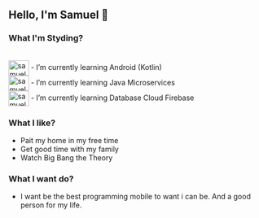 ## Hello, I'm Samuel 👋

### What I'm Styding?
<div style="display: inline_block"><br>
  <img align="center" alt="samuelPed-As" height="30" width="40" src="https://cdn.jsdelivr.net/gh/devicons/devicon/icons/androidstudio/androidstudio-original.svg" />
  - I’m currently learning Android (Kotlin)<br>
  <img align="center" alt="samuelPed-Jv" height="30" width="40" src="https://cdn.jsdelivr.net/gh/devicons/devicon/icons/java/java-original.svg" />
  - I’m currently learning Java Microservices<br>
  <img align="center" alt="samuelPed-Fb" height="30" width="40" src="https://cdn.jsdelivr.net/gh/devicons/devicon/icons/firebase/firebase-plain-wordmark.svg" />
  - I’m currently learning Database Cloud Firebase<br>  
  
  ### What I like? 
  - Pait my home in my free time
  - Get good time with my family 
  - Watch Big Bang the Theory
  
  ### What I want do? 
  - I want be the best programming mobile to want i can be. And a good person for my life. 

  

<!--
**samuelPed/samuelPed** is a ✨ _special_ ✨ repository because its `README.md` (this file) appears on your GitHub profile.

Here are some ideas to get you started:

- 🔭 I’m currently working on ...
- 🌱 I’m currently learning ...
- 👯 I’m looking to collaborate on ...
- 🤔 I’m looking for help with ...
- 💬 Ask me about ...
- 📫 How to reach me: ...
- 😄 Pronouns: ...
- ⚡ Fun fact: ...
-->

